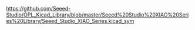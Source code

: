 https://github.com/Seeed-Studio/OPL_Kicad_Library/blob/master/Seeed%20Studio%20XIAO%20Series%20Library/Seeed_Studio_XIAO_Series.kicad_sym
